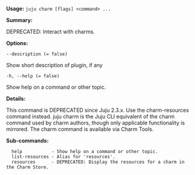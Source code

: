 **Usage:** `juju charm [flags] <command> ...`

**Summary:**

DEPRECATED: Interact with charms.

**Options:**

`--description (= false)`

Show short description of plugin, if any

`-h, --help (= false)`

Show help on a command or other topic.

**Details:**

This command is DEPRECATED since Juju 2.3.x. Use the charm-resources command instead. juju charm is the Juju CLI equivalent of the  charm command used by charm authors, though only applicable functionality is mirrored. The charm command is available via Charm Tools.

**Sub-commands:**

      help           - Show help on a command or other topic.
      list-resources - Alias for 'resources'.
      resources      - DEPRECATED: Display the resources for a charm in the Charm Store.
